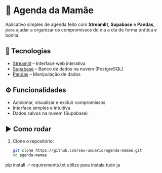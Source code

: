 # 📅 Agenda da Mamãe

Aplicativo simples de agenda feito com **Streamlit**, **Supabase** e **Pandas**, para ajudar a organizar os compromissos do dia a dia de forma prática e bonita.

## 🚀 Tecnologias
- [Streamlit](https://streamlit.io/) – Interface web interativa
- [Supabase](https://supabase.com/) – Banco de dados na nuvem (PostgreSQL)
- [Pandas](https://pandas.pydata.org/) – Manipulação de dados

## ⚙️ Funcionalidades
- Adicionar, visualizar e excluir compromissos
- Interface simples e intuitiva
- Dados salvos na nuvem (Supabase)

## ▶️ Como rodar
1. Clone o repositório:
   ```bash
   git clone https://github.com/seu-usuario/agenda-mamae.git
   cd agenda-mamae
pip install -r requirements.txt
utilize para instala tudo ja 
